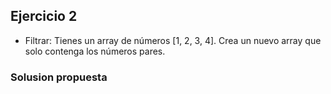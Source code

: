 ## Ejercicio 2

* Filtrar: Tienes un array de números [1, 2, 3, 4]. Crea un nuevo array que solo contenga los números pares.

### Solusion propuesta
